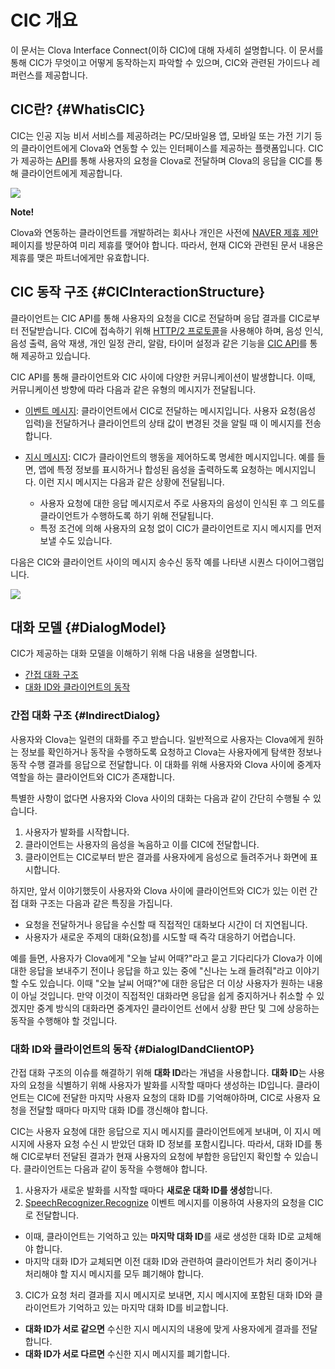 # CIC 개요
이 문서는 Clova Interface Connect(이하 CIC)에 대해 자세히 설명합니다. 이 문서를 통해 CIC가 무엇이고 어떻게 동작하는지 파악할 수 있으며, CIC와 관련된 가이드나 레퍼런스를 제공합니다.

## CIC란? {#WhatisCIC}
CIC는 인공 지능 비서 서비스를 제공하려는 PC/모바일용 앱, 모바일 또는 가전 기기 등의 클라이언트에게 Clova와 연동할 수 있는 인터페이스를 제공하는 플랫폼입니다. CIC가 제공하는 [API](/CIC/References/CIC_API.md)를 통해 사용자의 요청을 Clova로 전달하며 Clova의 응답을 CIC를 통해 클라이언트에게 제공합니다.

![](/CIC/Resources/Images/CIC_Interaction_Structure.png)

<div class="note">
  <p><strong>Note!</strong></p>
  <p>Clova와 연동하는 클라이언트를 개발하려는 회사나 개인은 사전에 <a target="_blank" href="https://www.navercorp.com/ko/company/proposalRegister.nhn">NAVER 제휴 제안</a> 페이지를 방문하여 미리 제휴를 맺어야 합니다. 따라서, 현재 CIC와 관련된 문서 내용은 제휴를 맺은 파트너에게만 유효합니다.</p>
</div>

## CIC 동작 구조 {#CICInteractionStructure}
클라이언트는 CIC API를 통해 사용자의 요청을 CIC로 전달하며 응답 결과를 CIC로부터 전달받습니다. CIC에 접속하기 위해 <a target="_blank" href="https://tools.ietf.org/html/rfc7540">HTTP/2 프로토콜</a>을 사용해야 하며, 음성 인식, 음성 출력, 음악 재생, 개인 일정 관리, 알람, 타이머 설정과 같은 기능을 [CIC API](/CIC/References/CIC_API.md)를 통해 제공하고 있습니다.

CIC API를 통해 클라이언트와 CIC 사이에 다양한 커뮤니케이션이 발생합니다. 이때, 커뮤니케이션 방향에 따라 다음과 같은 유형의 메시지가 전달됩니다.

* [이벤트 메시지](/CIC/References/CIC_API.md#Event): 클라이언트에서 CIC로 전달하는 메시지입니다. 사용자 요청(음성 입력)을 전달하거나 클라이언트의 상태 값이 변경된 것을 알릴 때 이 메시지를 전송합니다.

* [지시 메시지](/CIC/References/CIC_API.md#Directive): CIC가 클라이언트의 행동을 제어하도록 명세한 메시지입니다. 예를 들면, 앱에 특정 정보를 표시하거나 합성된 음성을 출력하도록 요청하는 메시지입니다. 이런 지시 메시지는 다음과 같은 상황에 전달됩니다.
    * 사용자 요청에 대한 응답 메시지로서 주로 사용자의 음성이 인식된 후 그 의도를 클라이언트가 수행하도록 하기 위해 전달됩니다.
    * 특정 조건에 의해 사용자의 요청 없이 CIC가 클라이언트로 지시 메시지를 먼저 보낼 수도 있습니다.

다음은 CIC와 클라이언트 사이의 메시지 송수신 동작 예를 나타낸 시퀀스 다이어그램입니다.

![](/CIC/Resources/Images/CIC_Interaction_Example_in_Sequence_Diagram.png)

## 대화 모델 {#DialogModel}
CIC가 제공하는 대화 모델을 이해하기 위해 다음 내용을 설명합니다.

* [간접 대화 구조](#IndirectDialog)
* [대화 ID와 클라이언트의 동작](#DialogIDandClientOP)

### 간접 대화 구조 {#IndirectDialog}
사용자와 Clova는 일련의 대화를 주고 받습니다. 일반적으로 사용자는 Clova에게 원하는 정보를 확인하거나 동작을 수행하도록 요청하고 Clova는 사용자에게 탐색한 정보나 동작 수행 결과를 응답으로 전달합니다. 이 대화를 위해 사용자와 Clova 사이에 중계자 역할을 하는 클라이언트와 CIC가 존재합니다.

특별한 사항이 없다면 사용자와 Clova 사이의 대화는 다음과 같이 간단히 수행될 수 있습니다.

1. 사용자가 발화를 시작합니다.
2. 클라이언트는 사용자의 음성을 녹음하고 이를 CIC에 전달합니다.
3. 클라이언트는 CIC로부터 받은 결과를 사용자에게 음성으로 들려주거나 화면에 표시합니다.

하지만, 앞서 이야기했듯이 사용자와 Clova 사이에 클라이언트와 CIC가 있는 이런 간접 대화 구조는 다음과 같은 특징을 가집니다.

* 요청을 전달하거나 응답을 수신할 때 직접적인 대화보다 시간이 더 지연됩니다.
* 사용자가 새로운 주제의 대화(요청)를 시도할 때 즉각 대응하기 어렵습니다.

예를 들면, 사용자가 Clova에게 "오늘 날씨 어때?"라고 묻고 기다리다가 Clova가 이에 대한 응답을 보내주기 전이나 응답을 하고 있는 중에 "신나는 노래 들려줘"라고 이야기할 수도 있습니다. 이때 "오늘 날씨 어때?"에 대한 응답은 더 이상 사용자가 원하는 내용이 아닐 것입니다. 만약 이것이 직접적인 대화라면 응답을 쉽게 중지하거나 취소할 수 있겠지만 중계 방식의 대화라면 중계자인 클라이언트 선에서 상황 판단 및 그에 상응하는 동작을 수행해야 할 것입니다.

### 대화 ID와 클라이언트의 동작 {#DialogIDandClientOP}

간접 대화 구조의 이슈를 해결하기 위해 **대화 ID**라는 개념을 사용합니다. **대화 ID**는 사용자의 요청을 식별하기 위해 사용자가 발화를 시작할 때마다 생성하는 ID입니다. 클라이언트는 CIC에 전달한 마지막 사용자 요청의 대화 ID를 기억해야하며, CIC로 사용자 요청을 전달할 때마다 마지막 대화 ID를 갱신해야 합니다.

CIC는 사용자 요청에 대한 응답으로 지시 메시지를 클라이언트에게 보내며, 이 지시 메시지에 사용자 요청 수신 시 받았던 대화 ID 정보를 포함시킵니다. 따라서, 대화 ID를 통해 CIC로부터 전달된 결과가 현재 사용자의 요청에 부합한 응답인지 확인할 수 있습니다. 클라이언트는 다음과 같이 동작을 수행해야 합니다.

1. 사용자가 새로운 발화를 시작할 때마다 **새로운 대화 ID를 생성**합니다.
2. [SpeechRecognizer.Recognize](/CIC/References/CICInterface/SpeechRecognizer.md) 이벤트 메시지를 이용하여 사용자의 요청을 CIC로 전달합니다.
  * 이때, 클라이언트는 기억하고 있는 **마지막 대화 ID**를 새로 생성한 대화 ID로 교체해야 합니다.
  * 마지막 대화 ID가 교체되면 이전 대화 ID와 관련하여 클라이언트가 처리 중이거나 처리해야 할 지시 메시지를 모두 폐기해야 합니다.
3. CIC가 요청 처리 결과를 지시 메시지로 보내면, 지시 메시지에 포함된 대화 ID와 클라이언트가 기억하고 있는 마지막 대화 ID를 비교합니다.
  * **대화 ID가 서로 같으면** 수신한 지시 메시지의 내용에 맞게 사용자에게 결과를 전달합니다.
  * **대화 ID가 서로 다르면** 수신한 지시 메시지를 폐기합니다.
